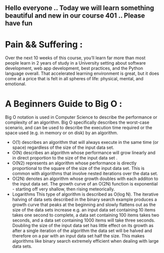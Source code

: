 ## Hello everyone .. Today we will learn something beautiful and new in our course 401 .. Please have fun 

# Pain && Suffering : 
Over the next 10 weeks of this course, you’ll learn far more than most people learn in 2 years of study in a University setting about software development, 
web app development, best practices, and the Python language overall. 
That accelerated learning environment is great, but it does come at a price that is felt in all spheres of life: physical, mental, and emotional.

# A Beginners Guide to Big O : 
Big O notation is used in Computer Science to describe the performance or complexity of an algorithm. Big O specifically describes the worst-case scenario, 
and can be used to describe the execution time required or the space used (e.g. in memory or on disk) by an algorithm.

* O(1) describes an algorithm that will always execute in the same time (or space) regardless of the size of the input data set.
* O(N) describes an algorithm whose performance will grow linearly and in direct proportion to the size of the input data set .
* O(N2) represents an algorithm whose performance is directly proportional to the square of the size of the input data set. This is common with algorithms that involve nested iterations over the data set.
* O(2N) denotes an algorithm whose growth doubles with each additon to the input data set. The growth curve of an O(2N) function is exponential - starting off very shallow, then rising meteorically.
* Logarithms
 This type of algorithm is described as O(log N). The iterative halving of data sets described in the binary search example produces a growth curve 
 that peaks at the beginning and slowly flattens out as the size of the data sets increase e.g. an input data set containing 10 items takes one second 
 to complete, a data set containing 100 items takes two seconds, and a data set containing 1000 items will take three seconds. Doubling the size of the 
 input data set has little effect on its growth as after a single iteration of the algorithm the data set will be halved and therefore on a par with an 
 input data set half the size. This makes algorithms like binary search extremely efficient when dealing with large data sets.
 
 [](https://i.ytimg.com/vi/dCY56qkZKdA/hqdefault.jpg)
